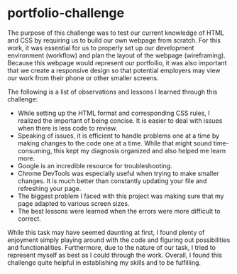 # portfolio-challenge

The purpose of this challenge was to test our current knowledge of HTML and CSS by requiring us to build our own webpage from scratch.  For this work, it was essential for us to properly set up our development environment (workflow) and plan the layout of the webpage (wireframing).  Because this webpage would represent our portfoilio, it was also important that we create a responsive design so that potential employers may view our work from their phone or other smaller screens.

The following is a list of observations and lessons I learned through this challenge:

- While setting up the HTML format and corresponding CSS rules, I realized the important of being concise. It is easier to deal with issues when there is less code to review.
- Speaking of issues, it is efficient to handle problems one at a time by making changes to the code one at a time. While that might sound time-consuming, this kept my diagnosis organized and also helped me learn more.
- Google is an incredible resource for troubleshooting.
- Chrome DevTools was especially useful when trying to make smaller changes. It is much better than constantly updating your file and refreshing your page.
- The biggest problem I faced with this project was making sure that my page adapted to various screen sizes.
- The best lessons were learned when the errors were more difficult to correct.

While this task may have seemed daunting at first, I found plenty of enjoyment simply playing around with the code and figuring out possibilities and functionalities. Furthermore, due to the nature of our task, I tried to represent myself as best as I could through the work. Overall, I found this challenge quite helpful in establishing my skills and to be fulfilling.
